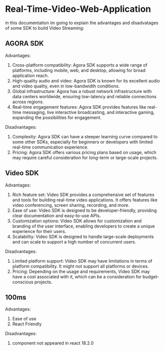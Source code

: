 # Real-Time-Video-Web-Application
in this documentation im going to explain the advantages and disadvatages of some SDK to build Video Streaming:
## AGORA SDK
Advantages:
1. Cross-platform compatibility: Agora SDK supports a wide range of platforms, including mobile, web, and desktop, allowing for broad application reach.
2. High-quality audio and video: Agora SDK is known for its excellent audio and video quality, even in low-bandwidth conditions.
3. Global infrastructure: Agora has a robust network infrastructure with data centers worldwide, ensuring low-latency and reliable connections across regions.
4. Real-time engagement features: Agora SDK provides features like real-time messaging, live interactive broadcasting, and interactive gaming, expanding the possibilities for engagement.

Disadvantages:
1. Complexity: Agora SDK can have a steeper learning curve compared to some other SDKs, especially for beginners or developers with limited real-time communication experience.
2. Pricing: Agora SDK offers various pricing plans based on usage, which may require careful consideration for long-term or large-scale projects.

## Video SDK
Advantages:
1. Rich feature set: Video SDK provides a comprehensive set of features and tools for building real-time video applications. It offers features like video conferencing, screen sharing, recording, and more.
2. Ease of use: Video SDK is designed to be developer-friendly, providing clear documentation and easy-to-use APIs.
3. Customization options: Video SDK allows for customization and branding of the user interface, enabling developers to create a unique experience for their users.
4. Scalability: Video SDK is designed to handle large-scale deployments and can scale to support a high number of concurrent users.

Disadvantages:
1. Limited platform support: Video SDK may have limitations in terms of platform compatibility. It might not support all platforms or devices.
2. Pricing: Depending on the usage and requirements, Video SDK may have a cost associated with it, which can be a consideration for budget-conscious projects.


## 100ms
Advantages:
1. Ease of use
2. React Friendly

Disadvantages:
1. component not appeared in react 18.2.0
